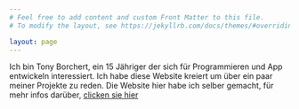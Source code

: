 ```yaml
---
# Feel free to add content and custom Front Matter to this file.
# To modify the layout, see https://jekyllrb.com/docs/themes/#overriding-theme-defaults

layout: page
---
```


Ich bin Tony Borchert, ein 15 Jähriger der sich für Programmieren und App entwickeln interessiert. Ich habe diese Website kreiert um über ein paar meiner Projekte zu reden. Die Website hier habe ich selber gemacht, für mehr infos darüber, [clicken sie hier](https://tonyborchert.xyz)
